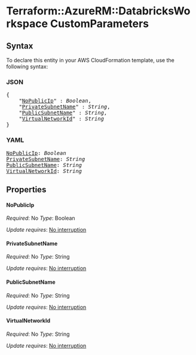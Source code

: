 # Terraform::AzureRM::DatabricksWorkspace CustomParameters

## Syntax

To declare this entity in your AWS CloudFormation template, use the following syntax:

### JSON

<pre>
{
    "<a href="#nopublicip" title="NoPublicIp">NoPublicIp</a>" : <i>Boolean</i>,
    "<a href="#privatesubnetname" title="PrivateSubnetName">PrivateSubnetName</a>" : <i>String</i>,
    "<a href="#publicsubnetname" title="PublicSubnetName">PublicSubnetName</a>" : <i>String</i>,
    "<a href="#virtualnetworkid" title="VirtualNetworkId">VirtualNetworkId</a>" : <i>String</i>
}
</pre>

### YAML

<pre>
<a href="#nopublicip" title="NoPublicIp">NoPublicIp</a>: <i>Boolean</i>
<a href="#privatesubnetname" title="PrivateSubnetName">PrivateSubnetName</a>: <i>String</i>
<a href="#publicsubnetname" title="PublicSubnetName">PublicSubnetName</a>: <i>String</i>
<a href="#virtualnetworkid" title="VirtualNetworkId">VirtualNetworkId</a>: <i>String</i>
</pre>

## Properties

#### NoPublicIp

_Required_: No
_Type_: Boolean

_Update requires_: [No interruption](https://docs.aws.amazon.com/AWSCloudFormation/latest/UserGuide/using-cfn-updating-stacks-update-behaviors.html#update-no-interrupt)

#### PrivateSubnetName

_Required_: No
_Type_: String

_Update requires_: [No interruption](https://docs.aws.amazon.com/AWSCloudFormation/latest/UserGuide/using-cfn-updating-stacks-update-behaviors.html#update-no-interrupt)

#### PublicSubnetName

_Required_: No
_Type_: String

_Update requires_: [No interruption](https://docs.aws.amazon.com/AWSCloudFormation/latest/UserGuide/using-cfn-updating-stacks-update-behaviors.html#update-no-interrupt)

#### VirtualNetworkId

_Required_: No
_Type_: String

_Update requires_: [No interruption](https://docs.aws.amazon.com/AWSCloudFormation/latest/UserGuide/using-cfn-updating-stacks-update-behaviors.html#update-no-interrupt)

